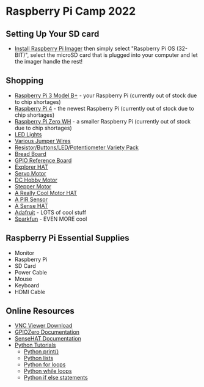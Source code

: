 # Raspberry Pi Camp 2022

## Setting Up Your SD card
- [Install Raspberry Pi Imager](https://www.raspberrypi.com/software/) then simply select "Raspberry Pi OS (32-BIT)", select the microSD card that is plugged into your computer and let the imager handle the rest!

## Shopping
- [Raspberry Pi 3 Model B+](https://www.adafruit.com/product/3775) - your Raspberry Pi (currently out of stock due to chip shortages)
- [Raspberry Pi 4](https://www.adafruit.com/product/4292) - the newest Raspberry Pi (currently out of stock due to chip shortages)
- [Raspberry Pi Zero WH](https://www.adafruit.com/product/3708) - a smaller Raspberry Pi (currently out of stock due to chip shortages)
- [LED Lights](https://www.amazon.com/eBoot-Pieces-Emitting-Diodes-Assorted/dp/B06XPV4CSH/ref=sxin_2_ac_d_rm?keywords=led&pd_rd_i=B06XPV4CSH&pd_rd_r=8f301bb6-1556-43cf-97c4-bf402ef905c4&pd_rd_w=SEJuq&pd_rd_wg=X1Mxy&pf_rd_p=91b604bb-c371-4573-970f-bed68a552852&pf_rd_r=WRKZBY91QAKZ9HYWQPWH&qid=1560889883&s=gateway)
- [Various Jumper Wires](https://www.amazon.com/Multicolored-Breadboard-Dupont-Jumper-Wires/dp/B073X7P6N2/ref=sr_1_1_sspa?keywords=male+to+male+jumper+wires&qid=1560890011&s=gateway&sr=8-1-spons&psc=1)
- [Resistor/Buttons/LED/Potentiometer Variety Pack](https://www.amazon.com/ELEGOO-Electronics-Component-resistors-Potentiometer/dp/B01ERPXFZK/ref=sr_1_7?keywords=resistors&qid=1560890067&s=gateway&sr=8-7)
- [Bread Board](https://www.amazon.com/Breadboard-Solderless-Prototype-Universal-Raspberry/dp/B07LF84HWK/ref=sr_1_9?keywords=breadboard&qid=1560890185&s=gateway&sr=8-9)
- [GPIO Reference Board](https://www.amazon.com/GPIO-Reference-Board-Raspberry-Model/dp/B00RHG18E2/ref=sr_1_3?crid=3JPGRZC6SLQ8C&keywords=gpio+reference+board&qid=1560890253&s=gateway&sprefix=GPIO+reference%2Caps%2C153&sr=8-3)
- [Explorer HAT](https://www.amazon.com/PIM082-Explorer-HAT-40-Pin-Raspberry/dp/B00WWQ20MG/ref=sr_1_1?keywords=explorer+hat+pro&qid=1560890568&s=gateway&sr=8-1)
- [Servo Motor](https://www.adafruit.com/product/155)
- [DC Hobby Motor](https://www.adafruit.com/product/711)
- [Stepper Motor](https://www.adafruit.com/product/324)
- [A Really Cool Motor HAT](https://www.adafruit.com/product/2348)
- [A PIR Sensor](https://www.amazon.com/DIYmall-HC-SR501-Infrared-Sensor-Arduino/dp/B07CSM3K63/ref=sr_1_5?crid=2PVE37OEZ3ZXM&keywords=pir+sensor&qid=1561071993&s=gateway&sprefix=PIR+%2Caps%2C162&sr=8-5)
- [A Sense HAT](https://www.raspberrypi.org/products/sense-hat/)
- [Adafruit](https://www.adafruit.com/) - LOTS of cool stuff
- [Sparkfun](https://www.sparkfun.com/) - EVEN MORE cool


## Raspberry Pi Essential Supplies
- Monitor
- Raspberry Pi
- SD Card
- Power Cable
- Mouse
- Keyboard
- HDMI Cable


## Online Resources
- [VNC Viewer Download](https://www.realvnc.com/en/connect/download/viewer/)
- [GPIOZero Documentation](https://gpiozero.readthedocs.io/en/stable/)
- [SenseHAT Documentation](https://www.raspberrypi.org/documentation/hardware/sense-hat/)
- [Python Tutorials](https://www.w3schools.com/python/)
  - [Python print()](https://www.w3schools.com/python/python_intro.asp)
  - [Python lists](https://www.w3schools.com/python/python_lists.asp)
  - [Python for loops](https://www.w3schools.com/python/python_for_loops.asp)
  - [Python while loops](https://www.w3schools.com/python/python_while_loops.asp)
  - [Python if else statements](https://www.w3schools.com/python/python_conditions.asp)
